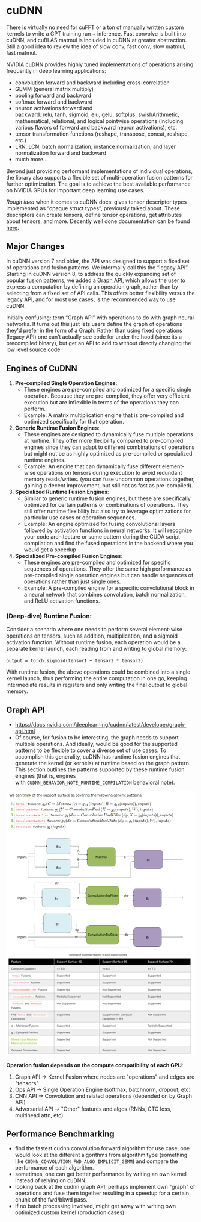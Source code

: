 # cuDNN
There is virtually no need for cuFFT or a ton of manually written custom kernels to write a GPT training run + inference. Fast convolve is built into cuDNN, and cuBLAS matmul is included in cuDNN at greater abstraction. Still a good idea to review the idea of slow conv, fast conv, slow matmul, fast matmul.

NVIDIA cuDNN provides highly tuned implementations of operations arising frequently in deep learning applications:
- convolution forward and backward including cross-correlation
- GEMM (general matrix multiply)
- pooling forward and backward
- softmax forward and backward
- neuron activations forward and backward: relu, tanh, sigmoid, elu, gelu, softplus, swishArithmetic, mathematical, relational, and logical pointwise operations (including various flavors of forward and backward neuron activations), etc.
- tensor transformation functions (reshape, transpose, concat, reshape, etc.)
- LRN, LCN, batch normalization, instance normalization, and layer normalization forward and backward
- much more...

Beyond just providing performant implementations of individual operations, the library also supports a flexible set of multi-operation fusion patterns for further optimization. The goal is to achieve the best available performance on NVIDIA GPUs for important deep learning use cases.

*Rough idea* when it comes to cuDNN docs: gives tensor descriptor types implemented as “opaque struct types”, previously talked about. These descriptors can create tensors, define tensor operations, get attributes about tensors, and more. Decently well done documentation can be found [here](https://docs.nvidia.com/deeplearning/cudnn/latest/api/overview.html).

## Major Changes
In cuDNN version 7 and older, the API was designed to support a fixed set of operations and fusion patterns. We informally call this the “legacy API”. Starting in cuDNN version 8, to address the quickly expanding set of popular fusion patterns, we added a [Graph API](https://docs.nvidia.com/deeplearning/cudnn/latest/developer/graph-api.html#graph-api), which allows the user to express a computation by defining an operation graph, rather than by selecting from a fixed set of API calls. This offers better flexibility versus the legacy API, and for most use cases, is the recommended way to use cuDNN.

Initially confusing: term “Graph API” with operations to do with graph neural networks. It turns out this just lets users define the graph of operations they'd prefer in the form of a Graph. Rather than using fixed operations (legacy API) one can’t actually see code for under the hood (since its a precompiled binary), but get an API to add to without directly changing the low level source code. 

## Engines of CuDNN
1. **Pre-compiled Single Operation Engines**:
    - These engines are pre-compiled and optimized for a specific single operation. Because they are pre-compiled, they offer very efficient execution but are inflexible in terms of the operations they can perform.
    - Example: A matrix multiplication engine that is pre-compiled and optimized specifically for that operation.
2. **Generic Runtime Fusion Engines**:
    - These engines are designed to dynamically fuse multiple operations at runtime. They offer more flexibility compared to pre-compiled engines since they can adapt to different combinations of operations but might not be as highly optimized as pre-compiled or specialized runtime engines.
    - Example: An engine that can dynamically fuse different element-wise operations on tensors during execution to avoid redundant memory reads/writes. (you can fuse uncommon operations together, gaining a decent improvement, but still not as fast as pre-compiled).
3. **Specialized Runtime Fusion Engines**:
    - Similar to generic runtime fusion engines, but these are specifically optimized for certain patterns or combinations of operations. They still offer runtime flexibility but also try to leverage optimizations for particular use cases or operation sequences.
    - Example: An engine optimized for fusing convolutional layers followed by activation functions in neural networks. It will recognize your code architecture or some pattern during the CUDA script compilation and find the fused operations in the backend where you would get a speedup
4. **Specialized Pre-compiled Fusion Engines**:
    - These engines are pre-compiled and optimized for specific sequences of operations. They offer the same high performance as pre-compiled single operation engines but can handle sequences of operations rather than just single ones.
    - Example: A pre-compiled engine for a specific convolutional block in a neural network that combines convolution, batch normalization, and ReLU activation functions.

### (Deep-dive) Runtime Fusion:
Consider a scenario where one needs to perform several element-wise operations on tensors, such as addition, multiplication, and a sigmoid activation function. Without runtime fusion, each operation would be a separate kernel launch, each reading from and writing to global memory:

`output = torch.sigmoid(tensor1 + tensor2 * tensor3)`

With runtime fusion, the above operations could be combined into a single kernel launch, thus performing the entire computation in one go, keeping intermediate results in registers and only writing the final output to global memory.

## Graph API
- https://docs.nvidia.com/deeplearning/cudnn/latest/developer/graph-api.html
- Of course, for fusion to be interesting, the graph needs to support multiple operations. And ideally, would be good for the supported patterns to be flexible to cover a diverse set of use cases. To accomplish this generality, cuDNN has runtime fusion engines that generate the kernel (or kernels) at runtime based on the graph pattern. This section outlines the patterns supported by these runtime fusion engines (that is, engines with `CUDNN_BEHAVIOR_NOTE_RUNTIME_COMPILATION` behavioral note).

![](../assets/knlfusion1.png)
![](../assets/knlfusion2.png)

**Operation fusion depends on the compute compatibility of each GPU**:
1. Graph API -> Kernel Fusion where nodes are "operations" and edges are "tensors"
2. Ops API -> Single Operation Engine (softmax, batchnorm, dropout, etc)
3. CNN API -> Convolution and related operations (depended on by Graph API)
4. Adversarial API -> "Other" features and algos (RNNs, CTC loss, multihead attn, etc)

## Performance Benchmarking
- find the fastest cudnn convolution forward algorithm for use case, one would look at the different algorithms from algorithm type (something like `CUDNN_CONVOLUTION_FWD_ALGO_IMPLICIT_GEMM`) and compare the performance of each algorithm. 
- sometimes, one can get better performance by writing an own kernel instead of relying on cuDNN.
- looking back at the cudnn graph API, perhaps implement own "graph" of operations and fuse them together resulting in a speedup for a certain chunk of the fwd/bkwd pass.
- if no batch processing involved, might get away with writing own optimized custom kernel (production cases)
